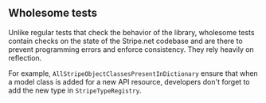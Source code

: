 ## Wholesome tests

Unlike regular tests that check the behavior of the library, wholesome tests
contain checks on the state of the Stripe.net codebase and are there to
prevent programming errors and enforce consistency. They rely heavily on
reflection.

For example, `AllStripeObjectClassesPresentInDictionary` ensure that when a
model class is added for a new API resource, developers don't forget to add
the new type in `StripeTypeRegistry`.
